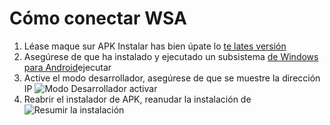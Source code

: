 # Cómo conectar WSA
1. Léase maque sur APK Instalar has bien úpate lo [te lates versión](https://www.microsoft.com/store/productId/9P2JFQ43FPPG "APK Installer")
2. Asegúrese de que ha instalado y ejecutado un subsistema [de Windows para Android](https://www.microsoft.com/store/productId/9P3395VX91NR)ejecutar
3. Active el modo desarrollador, asegúrese de que se muestre la dirección IP ![
Modo Desarrollador activar
](https://raw.githubusercontent.com/Paving-Base/APK-Installer/screenshots/Documents/Tutorials/How%20To%20Connect%20WSA/Images/Snipaste_2022-10-02_19-02-09.png)
4. Reabrir el instalador de APK, reanudar la instalación de ![Resumir la instalación](https://raw.githubusercontent.com/Paving-Base/APK-Installer/screenshots/Documents/Tutorials/How%20To%20Connect%20WSA/Images/Snipaste_2022-10-02_17-34-04.png)
